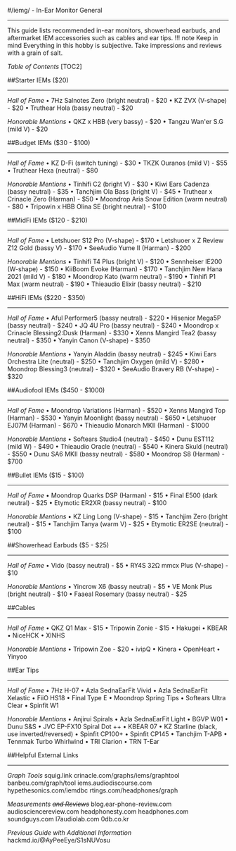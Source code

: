 #/iemg/ - In-Ear Monitor General
***
This guide lists recommended in-ear monitors, showerhead earbuds, and aftermarket IEM accessories such as cables and ear tips. 
!!! note Keep in mind
	Everything in this hobby is subjective. Take impressions and reviews with a grain of salt. 

*Table of Contents*
[TOC2]

##Starter IEMs ($20)
***
*Hall of Fame*
• 7Hz Salnotes Zero (bright neutral) - $20
• KZ ZVX (V-shape) - $20
• Truthear Hola (bassy neutral) - $20

*Honorable Mentions*
• QKZ x HBB (very bassy) - $20
• Tangzu Wan'er S.G (mild V) - $20

##Budget IEMs ($30 - $100)
***
*Hall of Fame*
• KZ D-Fi (switch tuning) - $30
• TKZK Ouranos (mild V) - $55
• Truthear Hexa (neutral) - $80

*Honorable Mentions*
• Tinhifi C2 (bright V) - $30
• Kiwi Ears Cadenza (bassy neutral) - $35
• Tanchjim Ola Bass (bright V) - $45
• Truthear x Crinacle Zero (Harman) - $50
• Moondrop Aria Snow Edition (warm neutral) - $80
• Tripowin x HBB Olina SE (bright neutral) - $100

##MidFi IEMs ($120 - $210)
***
*Hall of Fame*
• Letshuoer S12 Pro (V-shape) - $170
• Letshuoer x Z Review Z12 Gold (bassy V) - $170
• SeeAudio Yume II (Harman) - $200

*Honorable Mentions*
• Tinhifi T4 Plus (bright V) - $120
• Sennheiser IE200 (W-shape) - $150
• KiiBoom Evoke (Harman) - $170
• Tanchjim New Hana 2021 (mild V) - $180
• Moondrop Kato (warm neutral) - $190
• Tinhifi P1 Max (warm neutral) - $190
• Thieaudio Elixir (bassy neutral) - $210

##HiFi IEMs ($220 - $350)
***
*Hall of Fame*
• Aful Performer5 (bassy neutral) - $220
• Hisenior Mega5P (bassy neutral) - $240
• JQ 4U Pro (bassy neutral) - $240
• Moondrop x Crinacle Blessing2:Dusk (Harman) - $330
• Xenns Mangird Tea2 (bassy neutral) - $350
• Yanyin Canon (V-shape) - $350

*Honorable Mentions*
• Yanyin Aladdin (bassy neutral) - $245
• Kiwi Ears Orchestra Lite (neutral) - $250
• Tanchjim Oxygen (mild V) - $280
• Moondrop Blessing3 (neutral) - $320
• SeeAudio Bravery RB (V-shape) - $320

##Audiofool IEMs ($450 - $1000)
***
*Hall of Fame*
• Moondrop Variations (Harman) - $520
• Xenns Mangird Top (Harman) - $530
• Yanyin Moonlight (bassy neutral) - $650
• Letshuoer EJ07M (Harman) - $670
• Thieaudio Monarch MKII (Harman) - $1000

*Honorable Mentions*
• Softears Studio4 (neutral) - $450
• Dunu EST112 (mild W) - $490
• Thieaudio Oracle (neutral) - $540
• Kinera Skuld (neutral) - $550
• Dunu SA6 MKII (bassy neutral) - $580
• Moondrop S8 (Harman) - $700

##Bullet IEMs ($15 - $100)
***
*Hall of Fame*
• Moondrop Quarks DSP (Harman) - $15
• Final E500 (dark neutral) - $25 
• Etymotic ER2XR (bassy neutral) - $100

*Honorable Mentions*
• KZ Ling Long (V-shape) - $15
• Tanchjim Zero (bright neutral) - $15
• Tanchjim Tanya (warm V) - $25 
• Etymotic ER2SE (neutral) - $100

##Showerhead Earbuds ($5 - $25)
***
*Hall of Fame*
• Vido (bassy neutral) - $5
• RY4S 32Ω mmcx Plus (V-shape) - $10

*Honorable Mentions*
• Yincrow X6 (bassy neutral) - $5
• VE Monk Plus (bright neutral) - $10
• Faaeal Rosemary (bassy neutral) - $25

##Cables
***
*Hall of Fame*
• QKZ Q1 Max - $15
• Tripowin Zonie - $15
• Hakugei
• KBEAR
• NiceHCK
• XINHS

*Honorable Mentions*
• Tripowin Zoe - $20
• ivipQ
• Kinera
• OpenHeart
• Yinyoo

##Ear Tips
***
*Hall of Fame*
• 7Hz H-07
• Azla SednaEarFit Vivid
• Azla SednaEarFit Xelastic
• FiiO HS18
• Final Type E
• Moondrop Spring Tips
• Softears Ultra Clear
• Spinfit W1

*Honorable Mentions*
• Anjirui Spirals
• Azla SednaEarFit Light
• BGVP W01
• Dunu S&S
• JVC EP-FX10 Spiral Dot ++
• KBEAR 07
• KZ Starline (black, use inverted/reversed)
• Spinfit CP100+
• Spinfit CP145
• Tanchjim T-APB
• Tennmak Turbo Whirlwind
• TRI Clarion
• TRN T-Ear

##Helpful External Links
***
*Graph Tools*
squig.link
crinacle.com/graphs/iems/graphtool
banbeu.com/graph/tool
iems.audiodiscourse.com
hypethesonics.com/iemdbc
rtings.com/headphones/graph

*Measurements* *~~and Reviews~~*
blog.ear-phone-review.com
audiosciencereview.com
headphonesty.com
headphones.com
soundguys.com
l7audiolab.com
0db.co.kr

*Previous Guide with Additional Information*
hackmd.io/@AyPeeEye/S1sNUVosu

